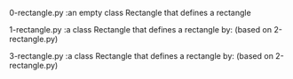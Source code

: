 0-rectangle.py :an empty class Rectangle that defines a rectangle

1-rectangle.py :a class Rectangle that defines a rectangle by: (based on 2-rectangle.py)

3-rectangle.py :a class Rectangle that defines a rectangle by: (based on 2-rectangle.py)
